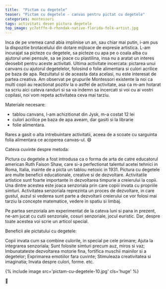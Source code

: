 ```yaml
---
title:  "Pictam cu degetele"
teaser: "Pictam cu degetele - canvas pentru pictat cu degetele"
categories: montessori
tags: activitati desen pictura degetele
top_image: yc7otffn-0-rhondak-native-florida-folk-artist.jpg
---
```

Inca de pe vremea cand abia implinise un an, sau chiar mai putin, i-am pus la dispozitie brotacelului din dotare mijloace de expresie artistica. L-am incurajat sa picteze cu degetele, sa picteze cu apa pe o coala alba cu ajutorul unei pensule, sa se joace cu plastilina, insa nu a aratat un interes deosebit pentru aceste activitati.
Ultima activitate incercata: pictarea unui canvans cu ajutorul degetelelor, folosind o folie alimentara si culori acrilice pe baza de apa. Rezultatul si de aceasta data acelasi, nu este interesat de partea creativa.
Am observat pe grupurile Montessori existente la noi ca multi copii au reactionat pozitiv la o astfel de activitate, asa ca m-am hotarat sa scriu aici cateva randuri si sa va indemn sa incercati si voi cu ai vostri copilasi, noi vom repeta activitatea ceva mai tarziu.

Materiale necesare:

- tablou canvans, l-am achizitionat din Jysk, m-a costat 12 lei
- culori acrilice pe baza de apa aveam, dar gasiti si la librarie
- folie alimentara.

Rares a gasit o alta intrebuintare activitatii, aceea de a scoate cu sarguinta folia alimentara ce acoperea canvas-ul. :smile:

Cateva cuvinte despre metoda:

Pictura cu degetele a fost introdusa ca o forma de arta de catre educatorul american Ruth Faison Shaw, care si-a perfectionat talentul acetei tehnici in Roma, Italia, inainte de a picta un tablou netoxic in 1931.
Pictura cu degetele are multe beneficii educationale, creative si de dezvoltare. Activitatile artistice sunt foarte importante in dezvoltarea timpurie a creierului la copii. Una dintre acestea este joaca senzoriala prin care copiii invata cu propriile simturi.
Activitatea senzoriala reprezinta un proces de dezvoltare, in care gustul, auzul si vederea sunt parte a dezvoltarii creierului ce vor folosi mai tarziu la concepte matematice, vedere in spatiu si limbaj.

Pe partea senzoriala am experimentat de la cateva luni si pana in prezent, ne-am jucat cu cutii senzoriale, cosuri senzoriale, jocul euristic. Dar, despre toate acestea voi scrie un articol special.

Beneficii ale pictatului cu degetele:

Copii invata cum sa combine culorile, in special pe cele primare;
Ajuta la integrarea senzoriala;
Sunt folosite simturi precum auz, miros si vaz;
Imbunatateste dezvoltarea motorie fina, fortifica muschii mainilor si a degetelor;
Exprimarea emotiilor fara cuvinte;
Stimuleaza creativitatea si imaginatia;
Invata despre culori, forme. etc.

{% include image src='pictam-cu-degetele-10.jpg' cls='huge' %}

:sunflower:
